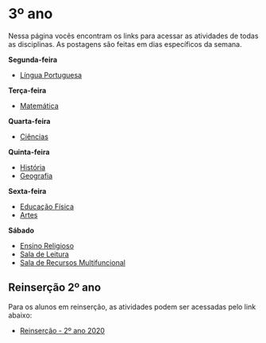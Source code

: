 # 3º ano
Nessa página vocês encontram os links para acessar as atividades de todas as disciplinas. As postagens são feitas em dias específicos da semana.

**Segunda-feira**

- [Língua Portuguesa](https://classroom.google.com/w/MzA5Mjk5NzI3MTQ1/tc/MzExODMwODk4Mzk0)

**Terça-feira**

- [Matemática](https://classroom.google.com/w/MzA5Mjk5NzI3MTQ1/tc/MzExODMwNjA4NjQ2)

**Quarta-feira**

- [Ciências](https://classroom.google.com/w/MzA5Mjk5NzI3MTQ1/tc/MzExODMwNjA4NjM2)

**Quinta-feira**

- [História](https://classroom.google.com/w/MzA5Mjk5NzI3MTQ1/tc/MzA5NjUwNzUxMzY2)
- [Geografia](https://classroom.google.com/w/MzA5Mjk5NzI3MTQ1/tc/MzA5NjUwNzUxMzc2)

**Sexta-feira**

- [Educação Física](https://classroom.google.com/w/MzA5Mjk5NzI3MTQ1/tc/MzA5NjUwNzUxMzQ1)
- [Artes](https://classroom.google.com/w/MzA5Mjk5NzI3MTQ1/tc/MzA5NjUwNzUxMzUy)

**Sábado**

- [Ensino Religioso](https://classroom.google.com/w/MzA5Mjk5NzI3MTQ1/tc/MzA5NjUwNzUxMzM2)
- [Sala de Leitura](https://classroom.google.com/w/MzA5Mjk5NzI3MTQ1/tc/MzA5NjQ5MDk0NDEz)
- [Sala  de Recursos Multifuncional](https://classroom.google.com/w/MzA5Mjk5NzI3MTQ1/tc/MzA5NjQ5MDkzMDI2)

## Reinserção 2º ano

Para os alunos em reinserção, as atividades podem ser acessadas pelo link abaixo:

- [Reinserção - 2º ano 2020 ]()

